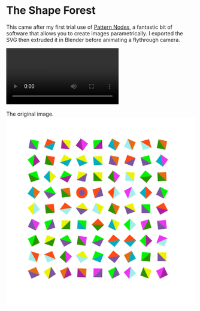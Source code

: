 # The Shape Forest

This came after my first trial use of [Pattern Nodes](https://www.lostminds.com/patternodes3/), a fantastic bit of software that allows you to create images parametrically. I exported the SVG then extruded it in Blender before animating a flythrough camera.  


![](./src/output-lit.mp4)

The original image.
![](./src/rotate-cubes.svg)